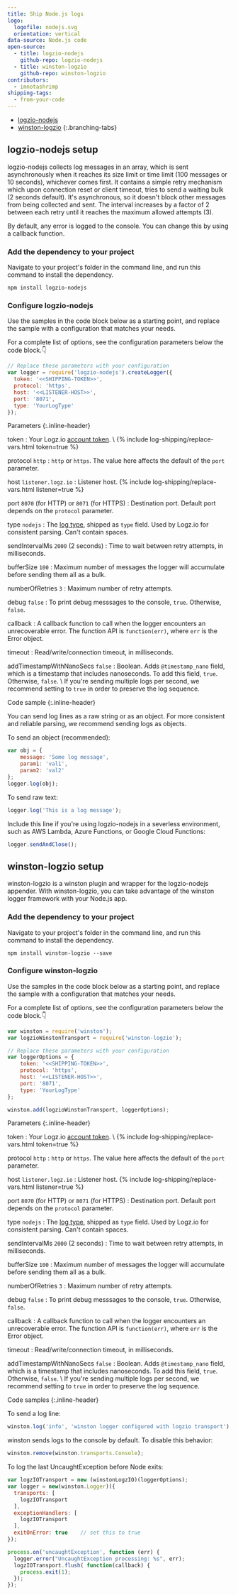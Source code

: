 ```yaml
---
title: Ship Node.js logs
logo:
  logofile: nodejs.svg
  orientation: vertical
data-source: Node.js code
open-source:
  - title: logzio-nodejs
    github-repo: logzio-nodejs
  - title: winston-logzio
    github-repo: winston-logzio
contributors:
  - imnotashrimp
shipping-tags:
  - from-your-code
---
```


<div class="branching-container">

* [logzio-nodejs](#logzio-nodejs-config)
* [winston-logzio](#winston-logzio-config)
{:.branching-tabs}

<div id="logzio-nodejs-config">

## logzio-nodejs setup

logzio-nodejs collects log messages in an array, which is sent asynchronously when it reaches its size limit or time limit (100 messages or 10 seconds), whichever comes first.
It contains a simple retry mechanism which upon connection reset or client timeout, tries to send a waiting bulk (2 seconds default).
It's asynchronous, so it doesn't block other messages from being collected and sent.
The interval increases by a factor of 2 between each retry until it reaches the maximum allowed attempts (3).

By default, any error is logged to the console.
You can change this by using a callback function.

### Add the dependency to your project

Navigate to your project's folder in the command line, and run this command to install the dependency.

```shell
npm install logzio-nodejs
```

### Configure logzio-nodejs

Use the samples in the code block below as a starting point, and replace the sample with a configuration that matches your needs.

For a complete list of options, see the configuration parameters below the code block.👇

```js
// Replace these parameters with your configuration
var logger = require('logzio-nodejs').createLogger({
  token: '<<SHIPPING-TOKEN>>',
  protocol: 'https',
  host: '<<LISTENER-HOST>>',
  port: '8071',
  type: 'YourLogType'
});
```

Parameters
{:.inline-header}

token <span class="required-param"></span>
: Your Logz.io [account token](https://app.logz.io/#/dashboard/settings/general). \\
  {% include log-shipping/replace-vars.html token=true %}

protocol <span class="default-param">`http`</span>
: `http` or `https`.
  The value here affects the default of the `port` parameter.

host <span class="default-param">`listener.logz.io`</span>
: Listener host.
  {% include log-shipping/replace-vars.html listener=true %}

port <span class="default-param">`8070` (for HTTP) or `8071` (for HTTPS)</span>
: Destination port.
  Default port depends on the `protocol` parameter.

type <span class="default-param">`nodejs`</span>
: The [log type](https://docs.logz.io/user-guide/log-shipping/built-in-log-types.html), shipped as `type` field.
  Used by Logz.io for consistent parsing.
  Can't contain spaces.

sendIntervalMs <span class="default-param">`2000` (2 seconds)</span>
: Time to wait between retry attempts, in milliseconds.

bufferSize <span class="default-param">`100`</span>
: Maximum number of messages the logger will accumulate before sending them all as a bulk.

numberOfRetries <span class="default-param">`3`</span>
: Maximum number of retry attempts.

debug <span class="default-param">`false`</span>
: To print debug messsages to the console, `true`.
  Otherwise, `false`.

callback
: A callback function to call when the logger encounters an unrecoverable error.
  The function API is `function(err)`, where `err` is the Error object.

timeout
: Read/write/connection timeout, in milliseconds.

addTimestampWithNanoSecs <span class="default-param">`false`</span>
: Boolean. Adds `@timestamp_nano` field, which is a timestamp that includes nanoseconds.
  To add this field, `true`.
  Otherwise, `false`. \\
  If you're sending multiple logs per second, we recommend setting to `true` in order to preserve the log sequence.

Code sample
{:.inline-header}

You can send log lines as a raw string or as an object.
For more consistent and reliable parsing, we recommend sending logs as objects.


To send an object (recommended):

  ```js
  var obj = {
      message: 'Some log message',
      param1: 'val1',
      param2: 'val2'
  };
  logger.log(obj);
  ```


To send raw text:

  ```js
  logger.log('This is a log message');
  ```


Include this line if you're using logzio-nodejs in a severless environment, such as AWS Lambda, Azure Functions, or Google Cloud Functions:

  ```js
  logger.sendAndClose();
  ```

</div>


<div id="winston-logzio-config">

## winston-logzio setup

winston-logzio is a winston plugin and wrapper for the logzio-nodejs appender.
With winston-logzio, you can take advantage of the winston logger framework with your Node.js app.

### Add the dependency to your project

Navigate to your project's folder in the command line, and run this command to install the dependency.

```shell
npm install winston-logzio --save
```

### Configure winston-logzio

Use the samples in the code block below as a starting point, and replace the sample with a configuration that matches your needs.

For a complete list of options, see the configuration parameters below the code block.👇

```js
var winston = require('winston');
var logzioWinstonTransport = require('winston-logzio');

// Replace these parameters with your configuration
var loggerOptions = {
    token: '<<SHIPPING-TOKEN>>',
    protocol: 'https',
    host: '<<LISTENER-HOST>>',
    port: '8071',
    type: 'YourLogType'
};

winston.add(logzioWinstonTransport, loggerOptions);
```

Parameters
{:.inline-header}

token <span class="required-param"></span>
: Your Logz.io [account token](https://app.logz.io/#/dashboard/settings/general). \\
  {% include log-shipping/replace-vars.html token=true %}

protocol <span class="default-param">`http`</span>
: `http` or `https`.
  The value here affects the default of the `port` parameter.

host <span class="default-param">`listener.logz.io`</span>
: Listener host.
  {% include log-shipping/replace-vars.html listener=true %}

port <span class="default-param">`8070` (for HTTP) or `8071` (for HTTPS)</span>
: Destination port.
  Default port depends on the `protocol` parameter.

type <span class="default-param">`nodejs`</span>
: The [log type](https://docs.logz.io/user-guide/log-shipping/built-in-log-types.html), shipped as `type` field.
  Used by Logz.io for consistent parsing.
  Can't contain spaces.

sendIntervalMs <span class="default-param">`2000` (2 seconds)</span>
: Time to wait between retry attempts, in milliseconds.

bufferSize <span class="default-param">`100`</span>
: Maximum number of messages the logger will accumulate before sending them all as a bulk.

numberOfRetries <span class="default-param">`3`</span>
: Maximum number of retry attempts.

debug <span class="default-param">`false`</span>
: To print debug messsages to the console, `true`.
  Otherwise, `false`.

callback
: A callback function to call when the logger encounters an unrecoverable error.
  The function API is `function(err)`, where `err` is the Error object.

timeout
: Read/write/connection timeout, in milliseconds.

addTimestampWithNanoSecs <span class="default-param">`false`</span>
: Boolean. Adds `@timestamp_nano` field, which is a timestamp that includes nanoseconds.
  To add this field, `true`.
  Otherwise, `false`. \\
  If you're sending multiple logs per second, we recommend setting to `true` in order to preserve the log sequence.

Code samples
{:.inline-header}

To send a log line:

```js
winston.log('info', 'winston logger configured with logzio transport');
```

winston sends logs to the console by default.
To disable this behavior:

```js
winston.remove(winston.transports.Console);
```

To log the last UncaughtException before Node exits:

```js
var logzIOTransport = new (winstonLogzIO)(loggerOptions);
var logger = new(winston.Logger)({
  transports: [
    logzIOTransport
  ],
  exceptionHandlers: [
    logzIOTransport
  ],
  exitOnError: true    // set this to true
});

process.on('uncaughtException', function (err) {
  logger.error("UncaughtException processing: %s", err);
  logzIOTransport.flush( function(callback) {
    process.exit(1);
  });
});
```

</div>

</div>